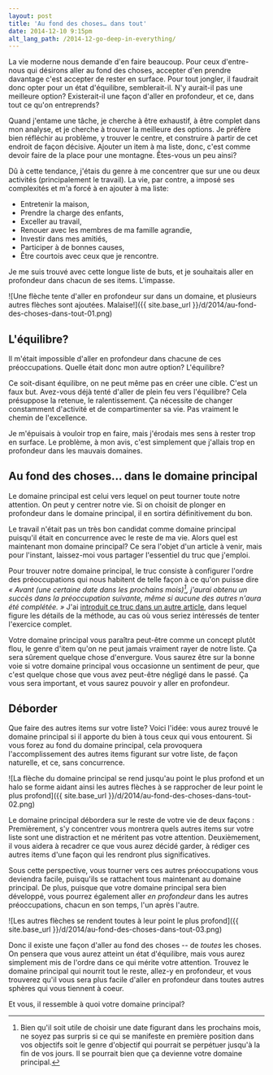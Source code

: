 ```yaml
---
layout: post
title: 'Au fond des choses… dans tout'
date: 2014-12-10 9:15pm
alt_lang_path: /2014-12-go-deep-in-everything/
---
```


La vie moderne nous demande d'en faire beaucoup. Pour ceux d'entre-nous qui désirons aller au fond des choses, accepter d'en prendre davantage c'est accepter de rester en surface. Pour tout jongler, il faudrait donc opter pour un état d'équilibre, semblerait-il. N'y aurait-il pas une meilleure option? Existerait-il une façon d'aller en profondeur, et ce, dans tout ce qu'on entreprends?

Quand j'entame une tâche, je cherche à être exhaustif, à être complet dans mon analyse, et je cherche à trouver la meilleure des options. Je préfère bien réfléchir au problème, y trouver le centre, et construire à partir de cet endroit de façon décisive. Ajouter un item à ma liste, donc, c'est comme devoir faire de la place pour une montagne. Êtes-vous un peu ainsi?

<!-- MORE -->

Dû à cette tendance, j'étais du genre à me concentrer que sur une ou deux activités (principalement le travail). La vie, par contre, a imposé ses complexités et m'a forcé à en ajouter à ma liste:

* Entretenir la maison,
* Prendre la charge des enfants,
* Exceller au travail,
* Renouer avec les membres de ma famille agrandie,
* Investir dans mes amitiés,
* Participer à de bonnes causes,
* Être courtois avec ceux que je rencontre.

Je me suis trouvé avec cette longue liste de buts, et je souhaitais aller en profondeur dans chacun de ses items. L'impasse.

![Une flèche tente d'aller en profondeur sur dans un domaine, et plusieurs autres flèches sont ajoutées. Malaise!]({{ site.base_url }}/d/2014/au-fond-des-choses-dans-tout-01.png)

## L'équilibre?

Il m'était impossible d'aller en profondeur dans chacune de ces préoccupations. Quelle était donc mon autre option? L'équilibre?

Ce soit-disant équilibre, on ne peut même pas en créer une cible. C'est un faux but. Avez-vous déjà tenté d'aller de plein feu vers l'équilibre? Cela présuppose la retenue, le ralentissement. Ça nécessite de changer constamment d'activité et de compartimenter sa vie. Pas vraiment le chemin de l'excellence.

Je m'épuisais à vouloir trop en faire, mais j'érodais mes sens à rester trop en surface. Le problème, à mon avis, c'est simplement que j'allais trop en profondeur dans les mauvais domaines.

## Au fond des choses... dans le domaine principal

Le domaine principal est celui vers lequel on peut tourner toute notre attention. On peut y centrer notre vie. Si on choisit de plonger en profondeur dans le domaine principal, il en sortira définitivement du bon.

Le travail n'était pas un très bon candidat comme domaine principal puisqu'il était en concurrence avec le reste de ma vie. Alors quel est maintenant mon domaine principal? Ce sera l'objet d'un article à venir, mais pour l'instant, laissez-moi vous partager l'essentiel du truc que j'emploi.

Pour trouver notre domaine principal, le truc consiste à configurer l'ordre des préoccupations qui nous habitent de telle façon à ce qu'on puisse dire _« Avant (une certaine date dans les prochains mois)[^dateaproximite], j'aurai obtenu un succès dans la préoccupation suivante, même si aucune des autres n'aura été complétée. »_ J'ai [introduit ce truc dans un autre article][objectifs], dans lequel figure les détails de la méthode, au cas où vous seriez intéressés de tenter l'exercice complet.

[objectifs]: /2014-10-rediger-des-objectifs-et-les-realiser/
[^dateaproximite]: Bien qu'il soit utile de choisir une date figurant dans les prochains mois, ne soyez pas surpris si ce qui se manifeste en première position dans vos objectifs soit le genre d'objectif qui pourrait se perpétuer jusqu'à la fin de vos jours. Il se pourrait bien que ça devienne votre domaine principal.

Votre domaine principal vous paraîtra peut-être comme un concept plutôt flou, le genre d'item qu'on ne peut jamais vraiment rayer de notre liste. Ça sera sûrement quelque chose d'envergure. Vous saurez être sur la bonne voie si votre domaine principal vous occasionne un sentiment de peur, que c'est quelque chose que vous avez peut-être négligé dans le passé. Ça vous sera important, et vous saurez pouvoir y aller en profondeur.

## Déborder

Que faire des autres items sur votre liste? Voici l'idée: vous aurez trouvé le domaine principal si il apporte du bien à tous ceux qui vous entourent. Si vous forez au fond du domaine principal, cela provoquera l'accomplissement des autres items figurant sur votre liste, de façon naturelle, et ce, sans concurrence.

![La flèche du domaine principal se rend jusqu'au point le plus profond et un halo se forme aidant ainsi les autres flèches à se rapprocher de leur point le plus profond]({{ site.base_url }}/d/2014/au-fond-des-choses-dans-tout-02.png)

Le domaine principal débordera sur le reste de votre vie de deux façons : Premièrement, s'y concentrer vous montrera quels autres items sur votre liste sont une distraction et ne méritent pas votre attention. Deuxièmement, il vous aidera à recadrer ce que vous aurez décidé garder, à rédiger ces autres items d'une façon qui les rendront plus significatives.

Sous cette perspective, vous tourner vers ces autres préoccupations vous deviendra facile, puisqu'ils se rattachent tous maintenant au domaine principal. De plus, puisque que votre domaine principal sera bien développé, vous pourrez également aller _en profondeur_ dans les autres préoccupations, chacun en son temps, l'un après l'autre.

![Les autres flèches se rendent toutes à leur point le plus profond]({{ site.base_url }}/d/2014/au-fond-des-choses-dans-tout-03.png)

Donc il existe une façon d'aller au fond des choses -- de _toutes_ les choses. On pensera que vous aurez atteint un état d'équilibre, mais vous aurez simplement mis de l'ordre dans ce qui mérite votre attention. Trouvez le domaine principal qui nourrit tout le reste, allez-y en profondeur, et vous trouverez qu'il vous sera plus facile d'aller en profondeur dans toutes autres sphères qui vous tiennent à coeur.

Et vous, il ressemble à quoi votre domaine principal?
